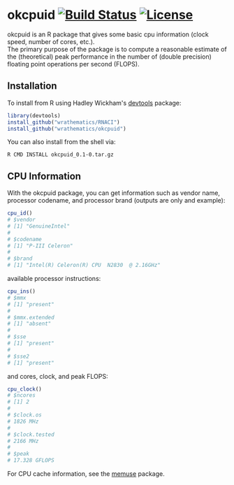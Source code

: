 # okcpuid [![Build Status](https://travis-ci.org/shinra-dev/okcpuid.png)](https://travis-ci.org/shinra-dev/okcpuid) [![License](http://img.shields.io/badge/license-BSD%202--Clause-orange.svg?style=flat)](http://opensource.org/licenses/BSD-2-Clause)

okcpuid is an R package that gives some basic cpu information (clock speed, number of cores, etc.).  
The primary purpose of the package is to compute a reasonable estimate of the (theoretical) peak
performance in the number of (double precision) floating point operations per second (FLOPS).


## Installation

To install from R using Hadley Wickham's 
[devtools](https://github.com/hadley/devtools) package:

```r
library(devtools)
install_github("wrathematics/RNACI")
install_github("wrathematics/okcpuid")
```

You can also install from the shell via:

```
R CMD INSTALL okcpuid_0.1-0.tar.gz
```

## CPU Information

With the okcpuid package, you can get information such as vendor 
name, processor codename, and processor brand (outputs are only
and example):

```r
cpu_id()
# $vendor
# [1] "GenuineIntel"
# 
# $codename
# [1] "P-III Celeron"
# 
# $brand
# [1] "Intel(R) Celeron(R) CPU  N2830  @ 2.16GHz"
```

available processor instructions:

```r
cpu_ins()
# $mmx
# [1] "present"
# 
# $mmx.extended
# [1] "absent"
# 
# $sse
# [1] "present"
# 
# $sse2
# [1] "present"
```

and cores, clock, and peak FLOPS:

```r
cpu_clock()
# $ncores
# [1] 2
# 
# $clock.os
# 1826 MHz 
# 
# $clock.tested
# 2166 MHz 
# 
# $peak
# 17.328 GFLOPS
```

For CPU cache information, see the
[memuse](https://github.com/wrathematics/memuse) package.
